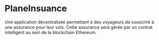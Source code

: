 # PlaneInsuance
Une application décentralisée permettant à des voyageurs de souscrire à une assurance pour leur vols. Cette assurance sera gérée par un contrat intelligent au sein de la blockchain Ethereum.
